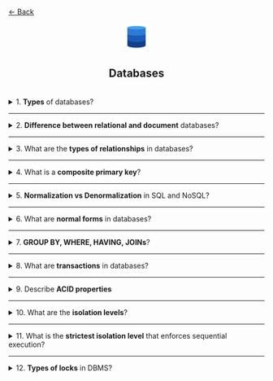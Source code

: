 <a href="../../../README.md">← Back</a>

<div align="center">
  <img src="../../../src/assets/icons/icons-for-titles/db.png">
  <h2>Databases</h2>
</div>
<br />

<details>
<summary><span>1. <b>Types</b> of databases?</span></summary>
<br />

There are several main types of databases, each suited for different tasks:

- **Relational (SQL)** — use tables, relationships, and SQL language. Examples: PostgreSQL, MySQL, Oracle.
- **Document (NoSQL)** — store data as documents (usually JSON). Examples: MongoDB, CouchDB.
- **Key-Value** — simple structure where each key maps to a value. Examples: Redis, DynamoDB.
- **Graph** — designed for storing nodes and relationships. Examples: Neo4j, ArangoDB.
- **Columnar** — optimized for analytics, store data by columns. Examples: ClickHouse, Apache Cassandra.
- **Object-Oriented** — store objects as in OOP. Examples: db4o, ObjectDB.
- **Time-Series** — specialized for time-stamped data. Examples: InfluxDB, TimescaleDB.

Each type has its own features, advantages, and use cases.

</details>

---

<details>
<summary><span>2. <b>Difference between relational and document</b> databases?</span></summary>
<br />

**Relational databases (SQL):**

- Structure: data is stored in tables with strict schemas (columns, data types).
- Relationships: support links between tables (foreign keys).
- Query language: use SQL (Structured Query Language).
- Examples: PostgreSQL, MySQL, Oracle.

**Document databases (NoSQL):**

- Structure: data is stored as documents (usually JSON), with flexible schemas.
- Relationships: typically denormalized, no strict links.
- Query language: use custom APIs or JSON-like queries.
- Examples: MongoDB, CouchDB.

**Key difference**:  
Relational DBs enforce strict schemas and are ideal for complex relationships and transactions.  
Document DBs offer flexibility and are great for nested structures and horizontal scaling.

</details>

---

<details>
<summary><span>3. What are the <b>types of relationships</b> in databases?</span></summary>
<br />

There are three main types of relationships between tables:

- **One-to-One (1:1)**  
  Each record in one table corresponds to exactly one record in another.  
  Example: user and passport.

- **One-to-Many (1:N)**  
  One record in the first table can be linked to multiple records in the second.  
  Example: author and books.

- **Many-to-Many (M:N)**  
  Multiple records in one table can relate to multiple records in another.  
  Implemented via a junction table.  
  Example: students and courses.

These relationships are implemented using **foreign keys** and help structure data in relational databases.

</details>

---

<details>
<summary><span>4. What is a <b>composite primary key</b>?</span></summary>
<br />

A **composite primary key** is a key made up of two or more columns that together uniquely identify a row in a table.

Used when no single column can guarantee uniqueness, but their combination can.

🔹 **Example**:  
In a `student_courses` table with `student_id` and `course_id`, the pair `student_id + course_id` is unique, though each column may repeat. Together, they form a composite key.

📌 **Features**:

- Ensures uniqueness via combined values.
- Common in junction tables (e.g., many-to-many relationships).
- Can complicate indexing and foreign keys but supports strict data modeling.

</details>

---

<details>
<summary><span>5. <b>Normalization vs Denormalization</b> in SQL and NoSQL?</span></summary>
<br />

🔹 **Normalization** — structuring data to minimize duplication and ensure integrity.  
Common in **relational DBs (SQL)**.

- Split data into related tables
- Use foreign keys
- Simplifies updates and deletes
- Example: `users`, `orders`, `products` with clear links

🔸 **Denormalization** — merging data for faster reads.  
Common in **NoSQL DBs**, where speed and scalability matter.

- Duplicate data for quick access
- Reduce JOINs
- More storage, faster queries
- Example: MongoDB document with user and all orders

📌 **Depends on context**:

- Normalize for complex transactions and strict schema
- Denormalize for fast access and flexible structure

</details>

---

<details>
<summary><span>6. What are <b>normal forms</b> in databases?</span></summary>
<br />

**Normal forms** are rules that help structure relational tables to eliminate redundancy and ensure data integrity.

🔹 Key normal forms:

- **1NF (First Normal Form)**  
  All values are atomic (indivisible). No repeating groups.

- **2NF (Second Normal Form)**  
  In 1NF and all non-key attributes fully depend on the primary key.

- **3NF (Third Normal Form)**  
  In 2NF and no transitive dependencies (non-key fields don’t depend on each other).

🔸 Additional forms (less common):

- **BCNF (Boyce-Codd Normal Form)** — stricter than 3NF, resolves anomalies with composite keys.
- **4NF, 5NF** — handle more complex dependencies like multivalued attributes.

📌 **Why it matters**:  
Normalization avoids duplication, simplifies updates/deletes, and keeps the schema clean and reliable.

</details>

---

<details>
<summary><span>7. <b>GROUP BY, WHERE, HAVING, JOINs</b>?</span></summary>
<br />

- **WHERE** — filters rows before aggregation (`WHERE age > 18`)
- **GROUP BY** — groups rows by column (`GROUP BY country`)
- **HAVING** — filters groups after aggregation (`HAVING COUNT(*) > 5`)
- **JOIN** — combines tables by keys:
  - `INNER JOIN` — matching rows only
  - `LEFT JOIN` — all from left + matching from right
  - `RIGHT JOIN` — all from right + matching from left
  - `FULL JOIN` — all rows from both tables

</details>

---

<details>
<summary><span>8. What are <b>transactions</b> in databases?</span></summary>
<br />

A transaction is a database operation that is either fully completed or not executed at all.

</details>

---

<details>
<summary><span>9. Describe <b>ACID properties</b></span></summary>
<br />

- **A** — Atomicity (all or nothing)
- **C** — Consistency (data remains valid)
- **I** — Isolation (transactions don’t interfere)
- **D** — Durability (changes persist after failures)

</details>

---

<details>
<summary><span>10. What are the <b>isolation levels</b>?</span></summary>
<br />

Isolation levels define how concurrent transactions affect each other:

- **Read Uncommitted** — can read uncommitted changes
- **Read Committed** — only committed data is visible
- **Repeatable Read** — same data on repeated reads, but phantom rows may appear
- **Serializable** — strictest level, full isolation, simulates sequential execution

💡 Higher levels = more safety, less performance.

</details>

---

<details>
<summary><span>11. What is the <b>strictest isolation level</b> that enforces sequential execution?</span></summary>
<br />

**Serializable** — the strictest isolation level.  
It simulates sequential execution, preventing conflicts, phantom reads, and repeat anomalies.

💡 Used when maximum consistency is required, but may reduce performance due to locking.

</details>

---

<details>
<summary><span>12. <b>Types of locks</b> in DBMS?</span></summary>
<br />

Locks in DBMS control concurrent access to data:

- **Shared Lock** — allows reading, blocks writing
- **Exclusive Lock** — blocks both reading and writing
- **Row-level Lock** — locks individual rows
- **Table-level Lock** — locks entire table
- **Intent Lock** — signals intent to lock rows or tables
- **Deadlock** — circular wait between transactions; requires resolution or rollback

💡 Locks preserve data integrity but may impact performance.

</details>

<!-- <details>
<summary><span><b></b></span></summary>
<br />

</details>

--- -->
